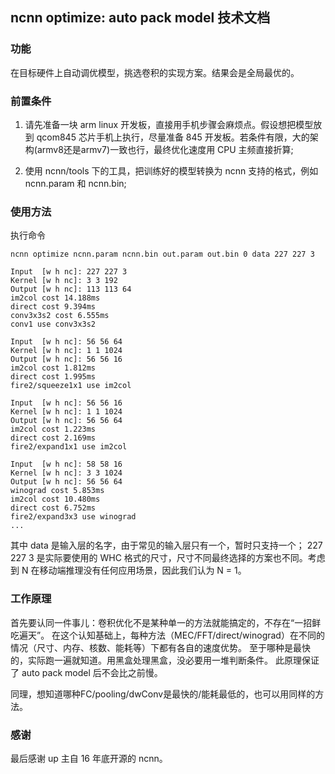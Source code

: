 ## ncnn optimize: auto pack model 技术文档

### 功能
在目标硬件上自动调优模型，挑选卷积的实现方案。结果会是全局最优的。

### 前置条件

1. 请先准备一块 arm linux 开发板，直接用手机步骤会麻烦点。假设想把模型放到 qcom845 芯片手机上执行，尽量准备 845 开发板。若条件有限，大的架构(armv8还是armv7)一致也行，最终优化速度用 CPU 主频直接折算;

2. 使用 ncnn/tools 下的工具，把训练好的模型转换为 ncnn 支持的格式，例如 ncnn.param 和 ncnn.bin;

### 使用方法

执行命令
```
ncnn optimize ncnn.param ncnn.bin out.param out.bin 0 data 227 227 3

Input  [w h nc]: 227 227 3
Kernel [w h nc]: 3 3 192
Output [w h nc]: 113 113 64
im2col cost 14.188ms
direct cost 9.394ms
conv3x3s2 cost 6.555ms
conv1 use conv3x3s2

Input  [w h nc]: 56 56 64
Kernel [w h nc]: 1 1 1024
Output [w h nc]: 56 56 16
im2col cost 1.812ms
direct cost 1.995ms
fire2/squeeze1x1 use im2col

Input  [w h nc]: 56 56 16
Kernel [w h nc]: 1 1 1024
Output [w h nc]: 56 56 64
im2col cost 1.223ms
direct cost 2.169ms
fire2/expand1x1 use im2col

Input  [w h nc]: 58 58 16
Kernel [w h nc]: 3 3 1024
Output [w h nc]: 56 56 64
winograd cost 5.853ms
im2col cost 10.480ms
direct cost 6.752ms
fire2/expand3x3 use winograd
...
```

其中 data 是输入层的名字，由于常见的输入层只有一个，暂时只支持一个；
227 227 3 是实际要使用的 WHC 格式的尺寸，尺寸不同最终选择的方案也不同。考虑到 N 在移动端推理没有任何应用场景，因此我们认为 N = 1。

### 工作原理

首先要认同一件事儿：卷积优化不是某种单一的方法就能搞定的，不存在“一招鲜吃遍天”。
在这个认知基础上，每种方法（MEC/FFT/direct/winograd）在不同的情况（尺寸、内存、核数、能耗等）下都有各自的速度优势。
至于哪种是最快的，实际跑一遍就知道。用黑盒处理黑盒，没必要用一堆判断条件。
此原理保证了 auto pack model 后不会比之前慢。

同理，想知道哪种FC/pooling/dwConv是最快的/能耗最低的，也可以用同样的方法。

### 感谢
最后感谢 up 主自 16 年底开源的 ncnn。
